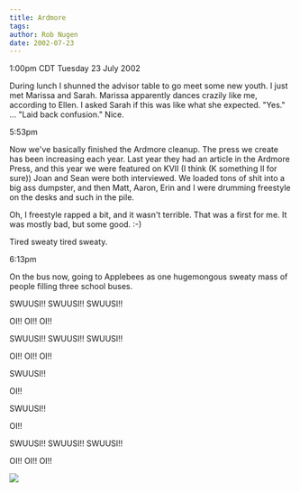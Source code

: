```yaml
---
title: Ardmore
tags: 
author: Rob Nugen
date: 2002-07-23
---
```


<p class=date>1:00pm CDT Tuesday 23 July 2002</p>

<p>During lunch I shunned the advisor table to go meet some new youth.
I just met Marissa and Sarah.  Marissa apparently dances crazily like
me, according to Ellen.  I asked Sarah if this was like what she
expected.  "Yes."  ... "Laid back confusion."  Nice.</p>

<p class=date>5:53pm</p>

<p>Now we've basically finished the Ardmore cleanup.  The press we
create has been increasing each year.  Last year they had an article
in the Ardmore Press, and this year we were featured on KVII (I think
(K something II for sure)) Joan and Sean were both interviewed.  We
loaded tons of shit into a big ass dumpster, and then Matt, Aaron,
Erin and I were drumming freestyle on the desks and such in the
pile.</p>

<p>Oh, I freestyle rapped a bit, and it wasn't terrible.  That was a
first for me.  It was mostly bad, but some good.  :-)</p>

<p>Tired sweaty tired sweaty.</p>

<p class=date>6:13pm</p>

<p>On the bus now, going to Applebees as one hugemongous sweaty mass
of people filling three school buses.</p>

<p>SWUUSI!! SWUUSI!! SWUUSI!!</p>

<p>OI!! OI!! OI!!</p>

<p>SWUUSI!! SWUUSI!! SWUUSI!!</p>

<p>OI!! OI!! OI!!</p>

<p>SWUUSI!!</p>

<p>OI!!</p>

<p>SWUUSI!!</p>

<p>OI!!</p>

<p>SWUUSI!! SWUUSI!! SWUUSI!!</p>

<p>OI!! OI!! OI!!</p>

<p><img src="/images/rob/wL-ROB.gif"/></p>
